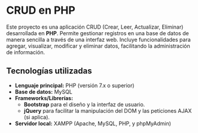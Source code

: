 # CRUD en PHP
Este proyecto es una aplicación CRUD (Crear, Leer, Actualizar, Eliminar) desarrollada en **PHP**. Permite gestionar registros en una base de datos de manera sencilla a través de una interfaz web. Incluye funcionalidades para agregar, visualizar, modificar y eliminar datos, facilitando la administración de información.

## Tecnologías utilizadas

- **Lenguaje principal:** PHP (versión 7.x o superior)
- **Base de datos:** MySQL
- **Frameworks/Librerías:**  
    - **Bootstrap** para el diseño y la interfaz de usuario.
    - **jQuery** para facilitar la manipulación del DOM y las peticiones AJAX (si aplica).
- **Servidor local:** XAMPP (Apache, MySQL, PHP, y phpMyAdmin)